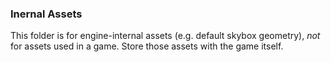 ### Inernal Assets

This folder is for engine-internal assets (e.g. default skybox geometry), *not* for assets used in a game. Store those assets with the game itself.
